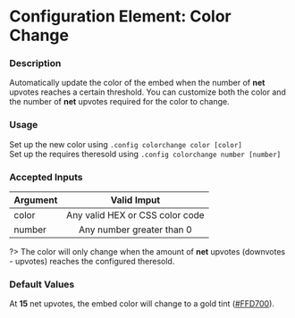 # Configuration Element: Color Change

### Description
Automatically update the color of the embed when the number of **net** upvotes reaches a certain threshold. You can customize both the color and the number of **net** upvotes required for the color to change.

### Usage
Set up the new color using `.config colorchange color [color]`\
Set up the requires theresold using `.config colorchange number [number]`

### Accepted Inputs
| Argument        | Valid Imput                       |
|-----------------|:---------------------------------:|
| color           | Any valid HEX or CSS color code   |
| number          | Any number greater than 0         |


?> The color will only change when the amount of **net** upvotes (downvotes - upvotes) reaches the configured theresold.

### Default Values
At **15** net upvotes, the embed color will change to a gold tint ([#FFD700](https://singlecolorimage.com/get/FFD700/250x250)).